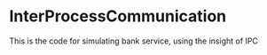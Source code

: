 InterProcessCommunication
=========================

This is the code for simulating bank service, using the insight of IPC
